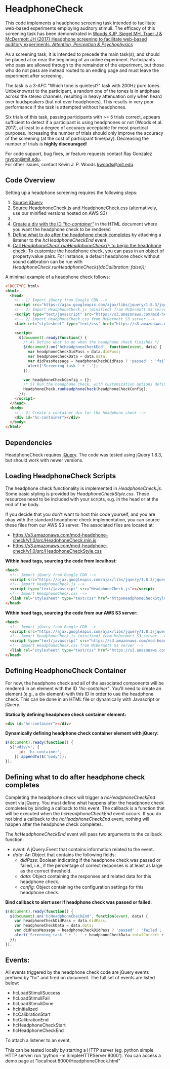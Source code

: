 # HeadphoneCheck
This code implements a headphone screening task intended to facilitate web-based experiments employing auditory stimuli. The efficacy of this screening task has been demonstrated in [Woods KJP, Siegel MH, Traer J & McDermott JH (2017) Headphone screening to facilitate web-based auditory experiments. *Attention, Perception & Psychophysics*](http://mcdermottlab.mit.edu/papers/Woods_etal_2017_headphone_screening.pdf)

As a screening task, it is intended to precede the main task(s), and should be placed at or near the beginning of an online experiment. Participants who pass are allowed through to the remainder of the experiment, but those who do not pass are instead routed to an ending page and must leave the experiment after screening.

The task is a 3-AFC "Which tone is quietest?" task with 200Hz pure tones. Unbeknownst to the participant, a random one of the tones is in antiphase across the stereo channels, resulting in heavy attenuation only when heard over loudspeakers (but not over headphones). This results in very poor performance if the task is attempted without headphones. 

Six trials of this task, passing participants with >= 5 trials correct, appears sufficient to detect if a participant is using headphones or not (Woods et al. 2017), at least to a degree of accuracy acceptable for most practical purposes. Increasing the number of trials should only improve the accuracy of the screening (at the cost of participant time/pay). Decreasing the number of trials is **highly discouraged**! 

For code support, bug fixes, or feature requests contact Ray Gonzalez raygon@mit.edu.  
For other issues, contact Kevin J. P. Woods kwoods@mit.edu.

## Code Overview
Setting up a headphone screening requires the following steps:

1. [Source jQuery](#dependencies)
2. [Source HeadphoneCheck.js and HeadphoneCheck.css](#loading-headphonecheck-scripts) (alternatively, use our minified versions hosted on AWS S3)
3. 
3. [Create a div with the ID *"hc-container"*](#defining-headphonecheck-container) in the HTML document where you want the headphone check to be rendered
4. [Define what to do after the headphone check completes](#defining-what-to-do-after-headphone-check-completes) by attaching a listener to the *hcHeadphoneCheckEnd* event. 
5. [Call *HeadphoneCheck.runHeadphoneCheck();* to begin the headphone check](). To customize the headphone check, you can pass in an object of property:value pairs. For instance, a default headphone check without sound calibration can be run with *HeadphoneCheck.runHeadphoneCheck({doCalibration: false});*

A minimal example of a headphone check follows:

```html
<!DOCTYPE html>
<html>
  <head>
    <!-- 1) Import jQuery from Google CDN -->
    <script src="https://ajax.googleapis.com/ajax/libs/jquery/1.8.3/jquery.min.js"></script>
    <!-- 2) Import HeadphoneCheck.js (minified) from McDermott S3 server -->
    <script type="text/javascript" src="https://s3.amazonaws.com/mcd-headphone-check/v1.0/src/HeadphoneCheck.min.js"></script>
    <!-- 2) Import HeadphoneCheck.css from McDermott S3 server -->
    <link rel="stylesheet" type="text/css" href="https://s3.amazonaws.com/mcd-headphone-check/v1.0/src/HeadphoneCheckStyle.css">

    <script>
      $(document).ready(function() {
        /* 4) Define what to do when the headphone check finishes */
        $(document).on('hcHeadphoneCheckEnd', function(event, data) {
          var headphoneCheckDidPass = data.didPass;
          var headphoneCheckData = data.data;
          var didPassMessage = headphoneCheckDidPass ? 'passed' : 'failed';
          alert('Screening task ' + '.');
        });

        var headphoneCheckConfig = {};
        /* 5) Run the headphone check, with customization options defined in headphoneCheckConfig */
        HeadphoneCheck.runHeadphoneCheck(headphoneCheckConfig);
      });
    </script>
  </head>
  <body>
    <!-- 3) Create a container div for the headphone check -->
    <div id="hc-container"></div>
  </body>
</html>
```

## Dependencies
HeadphoneCheck requires [jQuery](https://jquery.com). The code was tested using jQuery 1.8.3, but should work with newer versions.

## Loading HeadphoneCheck Scripts
The headphone check functionality is implemented in *HeadphoneCheck.js*. Some basic styling is provided by *HeadphoneCheckStyle.css*. These resources need to be included with your scripts, e.g. in the head or at the end of the body.

If you decide that you don't want to host this code yourself, and you are okay with the standard headphone check implementation, you can source these files from our AWS S3 server. The associated files are located at: 

+ https://s3.amazonaws.com/mcd-headphone-check/v1.0/src/HeadphoneCheck.min.js
+ https://s3.amazonaws.com/mcd-headphone-check/v1.0/src/HeadphoneCheckStyle.css

**Within head tags, sourcing the code from localhost:**
```html
<head>
  <!-- Import jQuery from Google CDN -->
  <script src="https://ajax.googleapis.com/ajax/libs/jquery/1.8.3/jquery.min.js"></script>
  <!-- Import HeadphoneCheck.js -->
  <script type="text/javascript" src="HeadphoneCheck.js"></script>
  <!-- Import HeadphoneCheck.css -->
  <link rel="stylesheet" type="text/css" href="httpsHeadphoneCheckStyle.css">
</head>
```

**Within head tags, sourcing the code from our AWS S3 server:**
```html
<head>
  <!-- Import jQuery from Google CDN -->
  <script src="https://ajax.googleapis.com/ajax/libs/jquery/1.8.3/jquery.min.js"></script>
  <!-- Import HeadphoneCheck.js (minified) from McDermott S3 server -->
  <script type="text/javascript" src="https://s3.amazonaws.com/mcd-headphone-check/v1.0/src/HeadphoneCheck.min.js"></script>
  <!-- Import HeadphoneCheck.css from McDermott S3 server -->
  <link rel="stylesheet" type="text/css" href="https://s3.amazonaws.com/mcd-headphone-check/v1.0/src/HeadphoneCheckStyle.css">
</head>
```

## Defining HeadphoneCheck Container
For now, the headphone check and all of the associated components will be rendered in an element with the ID *"hc-container"*. You'll need to create an element (e.g., a div element) with this ID in order to use the headphone check. This can be done in an HTML file or dynamically with Javascript or jQuery. 

**Statically defining headphone check container element:**
```html
<div id="hc-container"></div>
```

**Dynamically defining headphone check container element with jQuery:**
```javascript
$(document).ready(function() {
  $('<div/>', {
      id: 'hc-container',
    }).appendTo($('body'));
});
```

## Defining what to do after headphone check completes
Completing the headphone check will trigger a *hcHeadphoneCheckEnd* event via jQuery. You must define what happens after the headphone check completes by binding a callback to this event. The callback is a function that will be executed when the *hcHeadphoneCheckEnd* event occurs. If you do not bind a callback to the *hcHeadphoneCheckEnd* event, nothing will happen after the headphone check completes.

The *hcHeadphoneCheckEnd* event will pass two arguments to the callback function:

+ *event*: A jQuery.Event that contains information related to the event.
+ *data*: An Object that contains the following fields:
  + *didPass*: Boolean indicating if the headphone check was passed or failed, i.e., if the percentage of correct responses is at least as large as the correct threshold.
  + *data*: Object containing the responses and related data for this headphone check.
  + *config*: Object containing the configuration settings for this headphone check.

**Bind callback to alert user if headphone check was passed or failed:**
```javascript
$(document).ready(function() {
  $(document).on('hcHeadphoneCheckEnd', function(event, data) {
    var headphoneCheckDidPass = data.didPass;
    var headphoneCheckData = data.data;
    var didPassMessage = headphoneCheckDidPass ? 'passed' : 'failed';
    alert('Screening task ' + '. ' + headphoneCheckData.totalCorrect + '/' + headphoneCheckData.stimIDList.length + ' trials correct');
  });
});
```

## Events:
All events triggered by the headphone check code are jQuery events prefixed by "hc" and fired on document. The full set of events are listed below:

+ hcLoadStimuliSuccess
+ hcLoadStimuliFail
+ hcLoadStimuliDone
+ hcInitialized
+ hcCalibrationStart
+ hcCalibrationEnd
+ hcHeadphoneCheckStart
+ hcHeadphoneCheckEnd

To attach a listener to an event, 


This can be tested locally by starting a HTTP server (eg. python simple HTTP server: run 'python -m SimpleHTTPServer 8000'). 
You can access a demo page at "localhost:8000/HeadphoneCheck.html"
